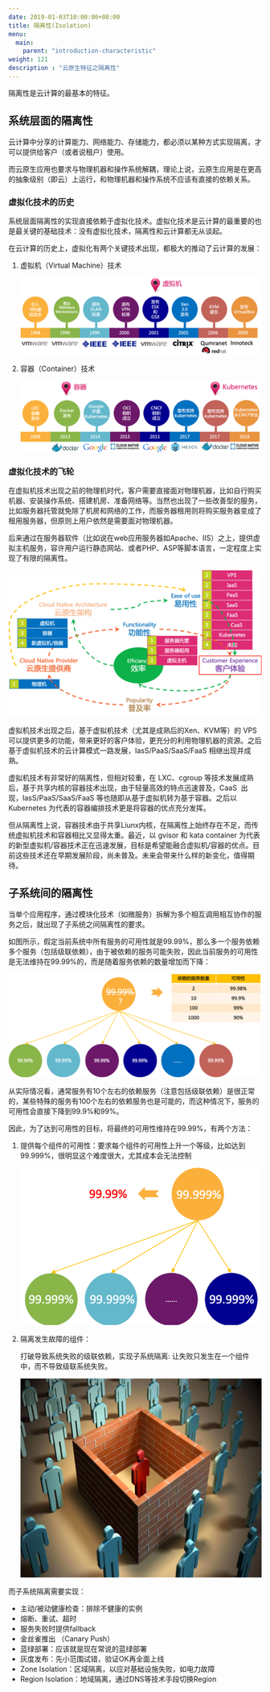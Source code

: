 ```yaml
---
date: 2019-01-03T10:00:00+08:00
title: 隔离性(Isolation)
menu:
  main:
    parent: "introduction-characteristic"
weight: 121
description : "云原生特征之隔离性"
---
```


隔离性是云计算的最基本的特征。

## 系统层面的隔离性

云计算中分享的计算能力、网络能力、存储能力，都必须以某种方式实现隔离，才可以提供给客户（或者说租户）使用。

而云原生应用也要求与物理机器和操作系统解耦，理论上说，云原生应用是在更高的抽象级别（即云）上运行，和物理机器和操作系统不应该有直接的依赖关系。

### 虚拟化技术的历史

系统层面隔离性的实现直接依赖于虚拟化技术。虚拟化技术是云计算的最重要的也是最关键的基础技术：没有虚拟化技术，隔离性和云计算都无从谈起。

在云计算的历史上，虚拟化有两个关键技术出现，都极大的推动了云计算的发展：

1. 虚拟机（Virtual Machine）技术

	![](../images/cloud-history-2.png)

2. 容器（Container）技术

	![](../images/cloud-history-4.png)

### 虚拟化技术的飞轮

在虚拟机技术出现之前的物理机时代，客户需要直接面对物理机器，比如自行购买机器、安装操作系统、搭建机房、准备网络等。当然也出现了一些改善型的服务，比如服务器托管就免除了机房和网络的工作，而服务器租用则将购买服务器变成了租用服务器，但原则上用户依然是需要面对物理机器。

后来通过在服务器软件（比如说在web应用服务器如Apache、IIS）之上，提供虚拟主机服务，容许用户运行静态网站、或者PHP、ASP等脚本语言，一定程度上实现了有限的隔离性。

![](../flywheel/images/flywheel-case-virtual.png)

虚拟机技术出现之后，基于虚拟机技术（尤其是成熟后的Xen、KVM等）的 VPS 可以提供更多的功能，带来更好的客户体验，更充分的利用物理机器的资源。之后基于虚拟机技术的云计算模式一路发展，IasS/PaaS/SaaS/FaaS 相继出现并成熟。

虚拟机技术有非常好的隔离性，但相对较重，在 LXC、cgroup 等技术发展成熟后，基于共享内核的容器技术出现，由于轻量高效的特点迅速普及，CaaS  出现，IasS/PaaS/SaaS/FaaS 等也随即从基于虚拟机转为基于容器。之后以 Kubernetes 为代表的容器编排技术更是将容器的优点充分发挥。

但从隔离性上说，容器技术由于共享Liunx内核，在隔离性上始终存在不足，而传统虚拟机技术和容器相比又显得太重。最近，以 gvisor 和 kata container 为代表的新型虚拟机/容器技术正在迅速发展，目标是希望能融合虚拟机/容器的优点。目前这些技术还在早期发展阶段，尚未普及。未来会带来什么样的新变化，值得期待。

## 子系统间的隔离性

当单个应用程序，通过模块化技术（如微服务）拆解为多个相互调用相互协作的服务之后，就出现了子系统之间隔离性的要求。

如图所示，假定当前系统中所有服务的可用性就是99.99%，那么多一个服务依赖多个服务（包括级联依赖），由于被依赖的服务可能失败，因此当前服务的可用性是无法维持在99.99%的，而是随着服务依赖的数量增加而下降：

![](images/isolation-1.png)

从实际情况看，通常服务有10个左右的依赖服务（注意包括级联依赖）是很正常的，某些特殊的服务有100个左右的依赖服务也是可能的，而这种情况下，服务的可用性会直接下降到99.9%和99%。

因此，为了达到可用性的目标，将最终的可用性维持在99.99%，有两个方法：

1. 提供每个组件的可用性：要求每个组件的可用性上升一个等级，比如达到99.999%，很明显这个难度很大，尤其成本会无法控制

	![](images/isolation-way-1.png)

2. 隔离发生故障的组件：

	打破导致系统失败的级联依赖，实现子系统隔离: 让失败只发生在一个组件中，而不导致级联系统失败。

	![](images/isolation-way-2.png)

而子系统隔离需要实现：

- 主动/被动健康检查：排除不健康的实例
- 熔断、重试、超时
- 服务失败时提供fallback
- 金丝雀推出 （Canary Push）
- 蓝绿部署：应该就是现在常说的蓝绿部署
- 灰度发布：先小范围试错，验证OK再全面上线
- Zone Isolation：区域隔离，以应对基础设施失败，如电力故障
- Region Isolation：地域隔离，通过DNS等技术手段切换Region


